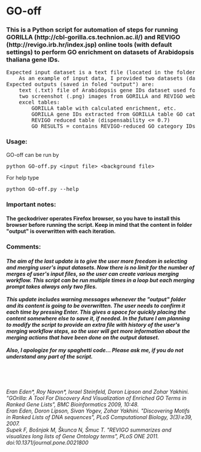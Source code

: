 <h1>
    GO-off
</h1>
<h3>This is a Python script for automation of steps for running GORILLA (http://cbl-gorilla.cs.technion.ac.il/) and REVIGO (http://revigo.irb.hr/index.jsp) online tools (with default settings) to perform GO enrichment on datasets of Arabidopsis thaliana gene IDs.</h3>
<pre>Expected input dataset is a text file (located in the folder with script) containing gene IDs separated by newlines.
    As an example of input data, I provided two datasets (dataset_1 and dataset_2). Reference dataset cannot be replaced.
Expected outputs (saved in foled "output") are:
    text (.txt) file of Arabidopsis gene IDs dataset used for GO analysis (parentheses of the file name shoe the number of IDs)
    two screenshot (.png) images from GORILLA and REVIGO webpages
    excel tables: 
        GORILLA table with calculated enrichment, etc.
        GORILLA gene IDs extracted from GORILLA table GO categories REVIGO table
        REVIGO reduced table (dispensability <= 0.7)
        GO RESULTS = contains REVIGO-reduced GO category IDs and counted numbers (enrichment, ...) </pre>

<h3> Usage: </h3>
    GO-off can be run by 
    <pre>python GO-off.py &lt;input_file&gt; &lt;background_file&gt;</pre>
    For help type 
    <pre>python GO-off.py --help</pre>

<h3>Important notes:</h3><h4>The geckodriver operates Firefox browser, so you have to install this browser before running the script.
Keep in mind that the content in folder "output" is overwritten with each iteration. </h4>
<h3>Comments:</h3><h5>The aim of the last update is to give the user more freedom in selecting and merging user's input datasets.
Now there is no limit for the number of merges of user's input files, so the user can create various merging workflow.
This script can be run multiple times in a loop but each merging prompt takes always only two files.
<br><br>
This update  includes warning messages whenever the "output" folder and its content is going to be overwritten.
The user needs to confirm it each time by pressing Enter. This gives a space for quickly placing the content somewhere else to save it, if needed.
In the future I am planning to modify the script to provide an extra file with history of the user's merging workflow steps,
so the user will get more information about the merging actions that have been done on the output dataset.
<br><br>
Also, I apologize for my spaghetti code... Please ask me, if you do not understand any part of the script. </h5>
<br><br>
<h6>
Eran Eden*, Roy Navon*, Israel Steinfeld, Doron Lipson and Zohar Yakhini. "GOrilla: A Tool For Discovery And Visualization of Enriched GO Terms in Ranked Gene Lists", BMC Bioinformatics 2009, 10:48.<br>
Eran Eden, Doron Lipson, Sivan Yogev, Zohar Yakhini. "Discovering Motifs in Ranked Lists of DNA sequences", PLoS Computational Biology, 3(3):e39, 2007.<br>
Supek F, Bošnjak M, Škunca N, Šmuc T. "REVIGO summarizes and visualizes long lists of Gene Ontology terms", PLoS ONE 2011. doi:10.1371/journal.pone.0021800
</h6>
